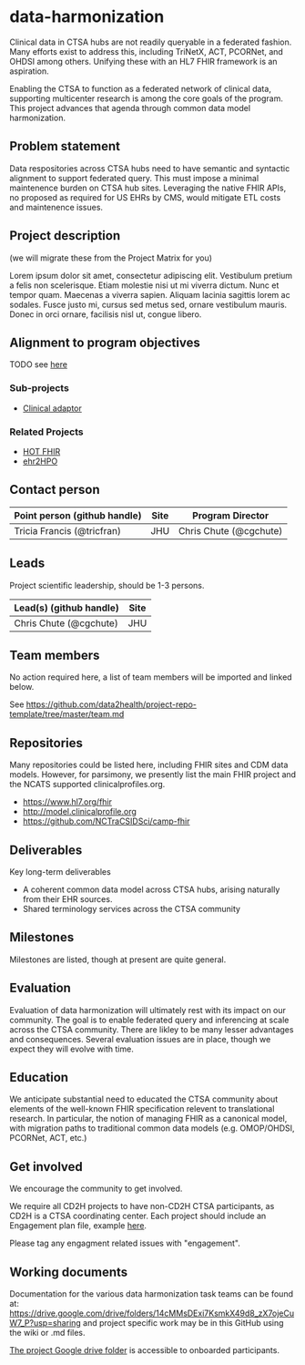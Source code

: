 # data-harmonization
Clinical data in CTSA hubs are not readily queryable in a federated fashion.  Many efforts exist to address this, including TriNetX, ACT, PCORNet, and OHDSI among others.  Unifying these with an HL7 FHIR framework is an aspiration. 

Enabling the CTSA to function as a federated network of clinical data, supporting multicenter research is among the core goals of the program. This project advances that agenda through common data model harmonization.

## Problem statement
Data respositories across CTSA hubs need to have semantic and syntactic alignment to support federated query.  This must impose a minimal maintenence burden on CTSA hub sites.  Leveraging the native FHIR APIs, no proposed as required for US EHRs by CMS, would mitigate ETL costs and maintenence issues.

## Project description
(we will migrate these from the Project Matrix for you)

Lorem ipsum dolor sit amet, consectetur adipiscing elit. Vestibulum pretium a felis non scelerisque. Etiam molestie nisi ut mi viverra dictum. Nunc et tempor quam. Maecenas a viverra sapien. Aliquam lacinia sagittis lorem ac sodales. Fusce justo mi, cursus sed metus sed, ornare vestibulum mauris. Donec in orci ornare, facilisis nisl ut, congue libero.

## Alignment to program objectives
TODO see [here](https://github.com/data2health/roadmap/blob/master/cd2h-foa.md)

### Sub-projects
- [Clinical adaptor](https://github.com/data2health/clinical-adaptor)

### Related Projects
- [HOT FHIR](https://github.com/data2health/hot-fhir-projects)
- [ehr2HPO](https://github.com/data2health/ehr2HPO.prj)

## Contact person

Point person (github handle) | Site | Program Director
----------|--------------|---------------
Tricia Francis (@tricfran) | JHU | Chris Chute (@cgchute)

## Leads 

Project scientific leadership, should be 1-3 persons. 

Lead(s) (github handle) | Site
----------|--------------|
Chris Chute (@cgchute) | JHU 


## Team members 

No action required here, a list of team members will be imported and linked below.

See https://github.com/data2health/project-repo-template/tree/master/team.md

## Repositories

Many repositories could be listed here, including FHIR sites and CDM data models.  However, for parsimony, we presently list the main FHIR project and the NCATS supported clinicalprofiles.org.

- https://www.hl7.org/fhir
- http://model.clinicalprofile.org
- https://github.com/NCTraCSIDSci/camp-fhir

## Deliverables
Key long-term deliverables
- A coherent common data model across CTSA hubs, arising naturally from their EHR sources.
- Shared terminology services across the CTSA community 

## Milestones 
Milestones are listed, though at present are quite general.

## Evaluation
Evaluation of data harmonization will ultimately rest with its impact on our community.  The goal is to enable federated query and inferencing at scale across the CTSA community.  There are likley to be many lesser advantages and consequences.  Several evaluation issues are in place, though we expect they will evolve with time.  

## Education
We anticipate substantial need to educated the CTSA community about elements of the well-known FHIR specification relevent to translational research.  In particular, the notion of managing FHIR as a canonical model, with migration paths to traditional common data models (e.g. OMOP/OHDSI, PCORNet, ACT, etc.)


## Get involved
We encourage the community to get involved. 

We require all CD2H projects to have non-CD2H CTSA participants, as CD2H is a CTSA coordinating center. Each project should include an Engagement plan file, example [here](https://github.com/data2health/project-repo-template/blob/master/engagement.md). 

Please tag any engagment related issues with "engagement".

## Working documents
Documentation for the various data harmonization task teams can be found at: https://drive.google.com/drive/folders/14cMMsDExi7KsmkX49d8_zX7ojeCuW7_P?usp=sharing
and project specific work may be in this GitHub using the wiki or .md files.

[The project Google drive folder](https://drive.google.com/drive/u/0/folders/1vLp-H32KTNobiZF2cK82At90S6dVJNUf) is accessible to onboarded participants. 

